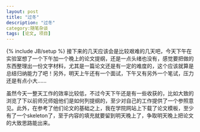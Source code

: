 ```yaml
---
layout: post
title: "过冬"
description: "过冬"
category:随笔杂谈 
tags: [论文, 项目]
---
```

{% include JB/setup %}
接下来的几天应该会是比较艰难的几天吧，今天下午在实验室想了一个下午加一个晚上的论文提纲，还是一点头绪也没有，感觉要把做的东西整理出一份文字材料，尤其是一篇论文还是有一定的难度的，这个应该就算是总结归纳能力了吧！另外，明天上午还有一个面试，下午又有另外一个笔试，压力还是有点小大……

虽然今天一整天工作的效率比较低，不过今天下午还是有一些收获的，比如大致的浏览了下以前师兄师姐他们是如何列提纲的，至少对自己的工作提供了一个参照意见。此外，在参考了他们论文的基础之上，我在学院网站上下载了论文模板，至少有了一个skeleton了，至于内容的填充就要留到明天晚上了，争取明天晚上把论文的大致思路能出来。


